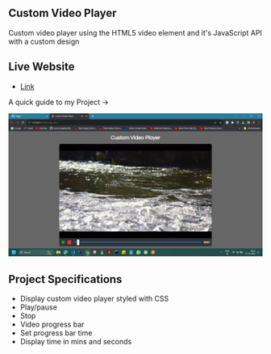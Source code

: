 ## Custom Video Player

Custom video player using the HTML5 video element and it's JavaScript API with a custom design

## Live Website

- [Link](https://harsh-sangwan2003.github.io/video-player/)

A quick guide to my Project ->

<img src ="/image.webp">

## Project Specifications

- Display custom video player styled with CSS
- Play/pause
- Stop
- Video progress bar
- Set progress bar time
- Display time in mins and seconds